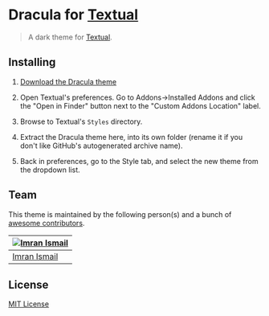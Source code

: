 # Dracula for [Textual](http://codeux.com/textual)

> A dark theme for [Textual](http://codeux.com/textual).

## Installing

1. [Download the Dracula theme](https://github.com/dracula/textual/archive/master.zip)

2. Open Textual's preferences. Go to Addons->Installed Addons and click the
   "Open in Finder" button next to the "Custom Addons Location" label.

3. Browse to Textual's `Styles` directory.

4. Extract the Dracula theme here, into its own folder (rename it if you don't
   like GitHub's autogenerated archive name).

5. Back in preferences, go to the Style tab, and select the new theme from
   the dropdown list.

## Team

This theme is maintained by the following person(s) and a bunch of [awesome contributors](https://github.com/dracula/textual/graphs/contributors).

[![Imran Ismail](https://avatars3.githubusercontent.com/u/6883647?v=3&s=70)](https://github.com/imranismail) |
--- |
[Imran Ismail](https://github.com/imranismail) |

## License

[MIT License](./LICENSE)
